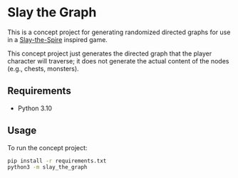 # Slay the Graph

This is a concept project for generating randomized directed graphs for use
in a [Slay-the-Spire](https://slay-the-spire.fandom.com/wiki/Slay_the_Spire_Wiki)
inspired game.

This concept project just generates the directed graph that the player
character will traverse; it does not generate the actual content of the nodes
(e.g., chests, monsters).


## Requirements

* Python 3.10


## Usage

To run the concept project:

```bash
pip install -r requirements.txt
python3 -m slay_the_graph
```
